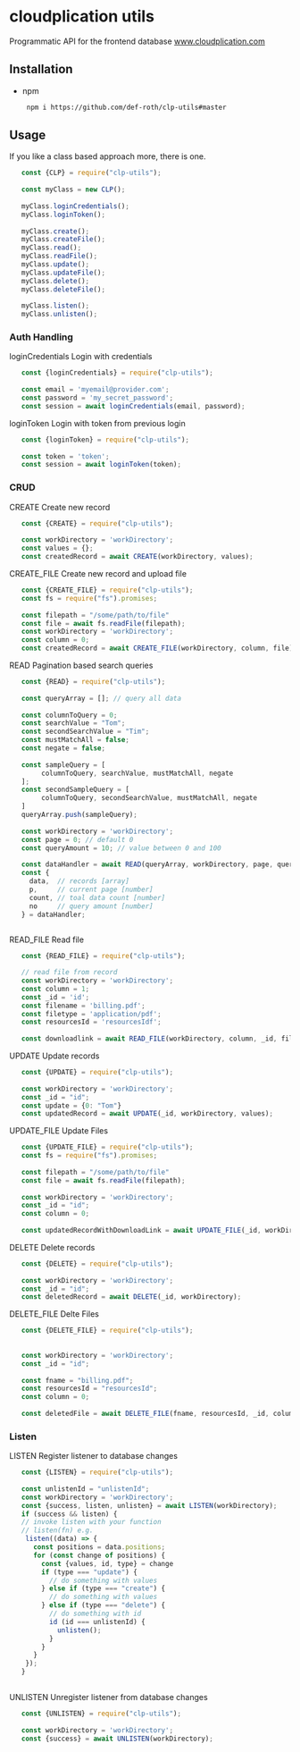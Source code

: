 # cloudplication utils

Programmatic API for the frontend database www.cloudplication.com

## Installation
* npm
  ```sh
   npm i https://github.com/def-roth/clp-utils#master
  ```
  
## Usage

If you like a class based approach more, there is one.
```js
   const {CLP} = require("clp-utils");
   
   const myClass = new CLP();
   
   myClass.loginCredentials();
   myClass.loginToken();
   
   myClass.create();
   myClass.createFile();
   myClass.read();
   myClass.readFile();
   myClass.update();
   myClass.updateFile();
   myClass.delete();
   myClass.deleteFile();
   
   myClass.listen();
   myClass.unlisten();
```

### Auth Handling

loginCredentials Login with credentials
```js
   const {loginCredentials} = require("clp-utils");
   
   const email = 'myemail@provider.com';
   const password = 'my_secret_password';
   const session = await loginCredentials(email, password);
```


loginToken Login with token from previous login

```js
   const {loginToken} = require("clp-utils");
   
   const token = 'token';
   const session = await loginToken(token);
```



### CRUD

CREATE Create new record
```js
   const {CREATE} = require("clp-utils");
   
   const workDirectory = 'workDirectory';
   const values = {};
   const createdRecord = await CREATE(workDirectory, values);
```



CREATE_FILE Create new record and upload file
```js
   const {CREATE_FILE} = require("clp-utils");
   const fs = require("fs").promises;
   
   const filepath = "/some/path/to/file"
   const file = await fs.readFile(filepath);
   const workDirectory = 'workDirectory';
   const column = 0;
   const createdRecord = await CREATE_FILE(workDirectory, column, file);
```

READ Pagination based search queries
```js
   const {READ} = require("clp-utils");
   
   const queryArray = []; // query all data
   
   const columnToQuery = 0;
   const searchValue = "Tom";
   const secondSearchValue = "Tim";
   const mustMatchAll = false;
   const negate = false;
   
   const sampleQuery = [
        columnToQuery, searchValue, mustMatchAll, negate
   ];
   const secondSampleQuery = [
        columnToQuery, secondSearchValue, mustMatchAll, negate
   ]
   queryArray.push(sampleQuery);
   
   const workDirectory = 'workDirectory';
   const page = 0; // default 0
   const queryAmount = 10; // value between 0 and 100
   
   const dataHandler = await READ(queryArray, workDirectory, page, queryAmount);
   const {
     data,  // records [array]
     p,     // current page [number]
     count, // toal data count [number]
     no     // query amount [number]
   } = dataHandler;
   
```
READ_FILE Read file
```js
   const {READ_FILE} = require("clp-utils");

   // read file from record
   const workDirectory = 'workDirectory';
   const column = 1;
   const _id = 'id';
   const filename = 'billing.pdf';
   const filetype = 'application/pdf';
   const resourcesId = 'resourcesIdf';
   
   const downloadlink = await READ_FILE(workDirectory, column, _id, filename, filetype, resourcesId);
```

UPDATE Update records
```js
   const {UPDATE} = require("clp-utils");
   
   const workDirectory = 'workDirectory';
   const _id = "id";
   const update = {0: "Tom"}
   const updatedRecord = await UPDATE(_id, workDirectory, values);
```
UPDATE_FILE Update Files
```js
   const {UPDATE_FILE} = require("clp-utils");
   const fs = require("fs").promises;
   
   const filepath = "/some/path/to/file"
   const file = await fs.readFile(filepath);
   
   const workDirectory = 'workDirectory';
   const _id = "id";
   const column = 0;
   
   const updatedRecordWithDownloadLink = await UPDATE_FILE(_id, workDirectory, column, file);
```

DELETE Delete records
```js
   const {DELETE} = require("clp-utils");
   
   const workDirectory = 'workDirectory';
   const _id = "id";
   const deletedRecord = await DELETE(_id, workDirectory);
```
DELETE_FILE Delte Files
```js
   const {DELETE_FILE} = require("clp-utils");
   
   
   const workDirectory = 'workDirectory';
   const _id = "id";
   
   const fname = "billing.pdf";
   const resourcesId = "resourcesId";
   const column = 0;
   
   const deletedFile = await DELETE_FILE(fname, resourcesId, _id, column, workDirectory);
```

### Listen
LISTEN Register listener to database changes
```js
   const {LISTEN} = require("clp-utils");
   
   const unlistenId = "unlistenId";
   const workDirectory = 'workDirectory';
   const {success, listen, unlisten} = await LISTEN(workDirectory);
   if (success && listen) {
   // invoke listen with your function
   // listen(fn) e.g.
    listen((data) => {
      const positions = data.positions;
      for (const change of positions) {
        const {values, id, type} = change
        if (type === "update") {
          // do something with values
        } else if (type === "create") {
          // do something with values
        } else if (type === "delete") {
          // do something with id
          id (id === unlistenId) {
            unlisten();
          }
        }
      }
    });
   }
   
```
UNLISTEN Unregister listener from database changes
```js
   const {UNLISTEN} = require("clp-utils");
   
   const workDirectory = 'workDirectory';
   const {success} = await UNLISTEN(workDirectory);
```
